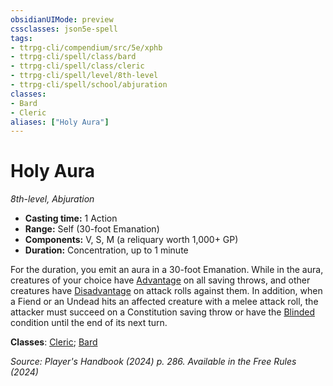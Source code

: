 ```yaml
---
obsidianUIMode: preview
cssclasses: json5e-spell
tags:
- ttrpg-cli/compendium/src/5e/xphb
- ttrpg-cli/spell/class/bard
- ttrpg-cli/spell/class/cleric
- ttrpg-cli/spell/level/8th-level
- ttrpg-cli/spell/school/abjuration
classes:
- Bard
- Cleric
aliases: ["Holy Aura"]
---
```

# Holy Aura
*8th-level, Abjuration*  


- **Casting time:** 1 Action
- **Range:** Self (30-foot Emanation)
- **Components:** V, S, M (a reliquary worth 1,000+ GP)
- **Duration:** Concentration, up to 1 minute

For the duration, you emit an aura in a 30-foot Emanation. While in the aura, creatures of your choice have [Advantage](3-Mechanics/CLI/rules/variant-rules/advantage-xphb.md) on all saving throws, and other creatures have [Disadvantage](3-Mechanics/CLI/rules/variant-rules/disadvantage-xphb.md) on attack rolls against them. In addition, when a Fiend or an Undead hits an affected creature with a melee attack roll, the attacker must succeed on a Constitution saving throw or have the [Blinded](3-Mechanics/CLI/rules/conditions.md#Blinded) condition until the end of its next turn.

**Classes**: [Cleric](3-Mechanics/CLI/lists/list-spells-classes-cleric.md); [Bard](3-Mechanics/CLI/lists/list-spells-classes-bard.md)

*Source: Player's Handbook (2024) p. 286. Available in the Free Rules (2024)*